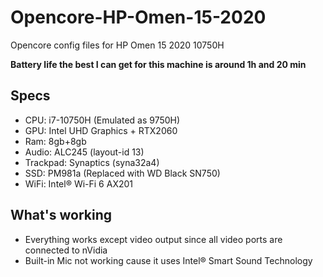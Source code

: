 # Opencore-HP-Omen-15-2020
Opencore config files for HP Omen 15 2020 10750H

**Battery life the best I can get for this machine is around 1h and 20 min**

## Specs
* CPU: i7-10750H (Emulated as 9750H)
* GPU: Intel UHD Graphics + RTX2060
* Ram: 8gb+8gb
* Audio: ALC245 (layout-id 13)
* Trackpad: Synaptics (syna32a4)
* SSD: PM981a (Replaced with WD Black SN750)
* WiFi: Intel® Wi-Fi 6 AX201

## What's working
* Everything works except video output since all video ports are connected to nVidia 
* Built-in Mic not working cause it uses Intel® Smart Sound Technology

